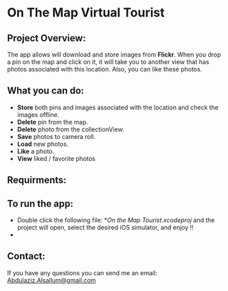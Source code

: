 # On The Map Virtual Tourist

## Project Overview:

The app allows will download and store images from **Flickr**.
When you drop a pin on the map and click on it, it will take you to another view that has photos associated with this location.
Also, you can like these photos.

## What you can do: 

- **Store** both pins and images associated with the location and check the images offline.
- **Delete** pin from the map.
- **Delete** photo from the collectionView.
- **Save** photos to camera roll.
- **Load** new photos.
- **Like** a photo.
- **View** liked / favorite photos

## Requirments:

## To run the app: 
- Double click the following file: **On the Map Tourist.xcodeproj* and the project will open, select the desired iOS simulator, and enjoy !!
- 
## Contact: 
If you have any questions you can send me an email: Abdulaziz.Alsallum@gmail.com
